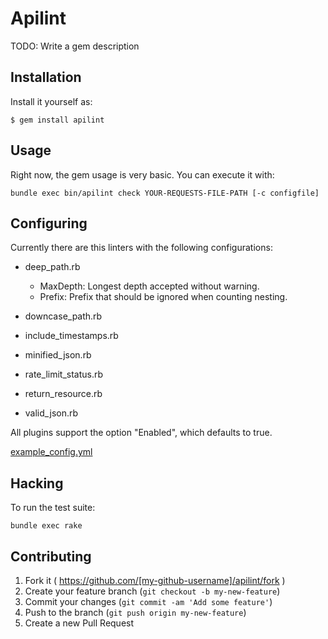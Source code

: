 # Apilint

TODO: Write a gem description

## Installation

Install it yourself as:

    $ gem install apilint

## Usage

Right now, the gem usage is very basic. You can execute it with:

    bundle exec bin/apilint check YOUR-REQUESTS-FILE-PATH [-c configfile]

## Configuring

Currently there are this linters with the following configurations:

* deep_path.rb

  - MaxDepth: Longest depth accepted without warning.
  - Prefix: Prefix that should be ignored when counting nesting.

* downcase_path.rb
* include_timestamps.rb
* minified_json.rb
* rate_limit_status.rb
* return_resource.rb
* valid_json.rb

All plugins support the option "Enabled", which defaults to true.

[example_config.yml](config.yml)

## Hacking

To run the test suite:

    bundle exec rake

## Contributing

1. Fork it ( https://github.com/[my-github-username]/apilint/fork )
2. Create your feature branch (`git checkout -b my-new-feature`)
3. Commit your changes (`git commit -am 'Add some feature'`)
4. Push to the branch (`git push origin my-new-feature`)
5. Create a new Pull Request
